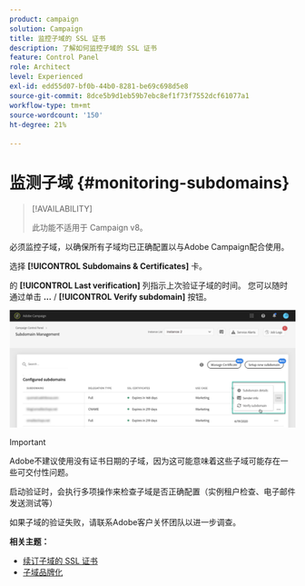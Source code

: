 ```yaml
---
product: campaign
solution: Campaign
title: 监控子域的 SSL 证书
description: 了解如何监控子域的 SSL 证书
feature: Control Panel
role: Architect
level: Experienced
exl-id: edd55d07-bf0b-44b0-8281-be69c698d5e8
source-git-commit: 8dce5b9d1eb59b7ebc8ef1f73f7552dcf61077a1
workflow-type: tm+mt
source-wordcount: '150'
ht-degree: 21%

---
```


# 监测子域 {#monitoring-subdomains}

>[!AVAILABILITY]
>
>此功能不适用于 Campaign v8。

必须监控子域，以确保所有子域均已正确配置以与Adobe Campaign配合使用。

选择 **[!UICONTROL Subdomains & Certificates]** 卡。

的 **[!UICONTROL Last verification]** 列指示上次验证子域的时间。 您可以随时通过单击 **...** / **[!UICONTROL Verify subdomain]** 按钮。

![](assets/subdomain_verification.png)

>[!IMPORTANT]
>
>Adobe不建议使用没有证书日期的子域，因为这可能意味着这些子域可能存在一些可交付性问题。

启动验证时，会执行多项操作来检查子域是否正确配置（实例租户检查、电子邮件发送测试等）

如果子域的验证失败，请联系Adobe客户关怀团队以进一步调查。

**相关主题：**

* [续订子域的 SSL 证书](../../subdomains-certificates/using/renewing-subdomain-certificate.md)
* [子域品牌化](../../subdomains-certificates/using/subdomains-branding.md)
